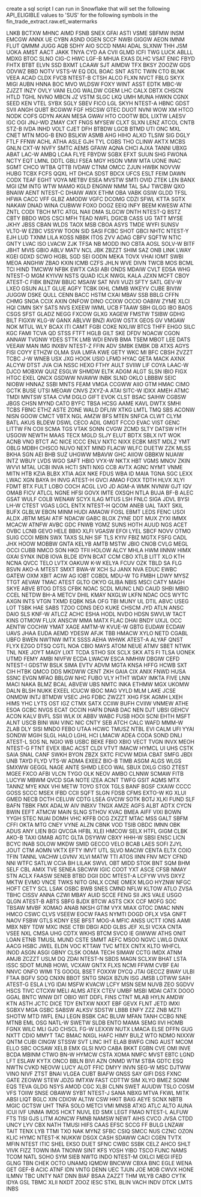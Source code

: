 create a sql script I can run in Snowflake that will set the following API_ELIGIBLE 
values to 'SUS' for the following symbols in the fin_trade_extract.raw.etl_watermarks

LNKB
BCTXW
MHNC
AIMD
FSNB
SNEX
GFAI
ASTI
VSME
SBFMW
INSM
EMCGW
ANNX
UE
CYBN
ASND
OGEN
SCCF
NWBI
GIGGW
AEON
IMNM
FLUT
QMMM
JUGG
AQB
SDHY
AIO
SCCD
NMAI
ADAL
SLXNW
THH
JSM
UOKA
AMST
AACT
JAKK
TNYA
CYD
AA
CVII
GLMD
ICFI
TWG
LUCK
ABLLL
MDXG
BTOC
SLNO
CIG-C
HWC
LGF-B
MHUA
EXAS
DLHC
VSAT
ENIC
FBYD
FHTX
BTBT
ELVN
SSD
BXMT
LCAAW
SJT
AIMDW
TFX
BKSY
ZOOZW
GDS
ODVWZ
BBD
NOTV
VSTS-W
EQ
DDL
BOAC
SNT
ASTC
TWIN
CTO
BLNK
VEEA
ACAD
CLDX
FVCB
NTEST-B
CTSH
ALCO
FLXN
NVCT
FBLG
SKYX
MIGI
AUBN
HNNA
BOC
MVO
WLDSW
FOXY
WINT
ASST
EDTK
MBC-W
ZJZZT
INZY
OVLY
VANI
ELOG
WALDW
CGEM
LHC
CALX
DBTX
CHSCN
HTLD
TGHL
NVNO
MBCN
JZ
VSTM
SLGC
LKQ
UMH
MUNA
HWKN
CGNX
SEED
KEN
VTEL
SYBX
SGLY
SBEV
FICO
LGL
SKYH
NTEST-A
HBNC
GDST
SVII
ANGH
QUBT
BCGWW
FGF
HSCSW
GTEC
DUOT
NVNI
WOW
XM
HTCO
NODK
COFS
GDYN
AKAN
MESA
GWAV
HTO
COOTW
BDL
LIXTW
LAESV
IGC
OGI
JNJ-WD
ZMAY
CXT
FNGS
MYSEW
CLXT
SLXN
LENZ
ATCOL
CNTB
STZ-B
IVDA
INHD
VOLT
CJET
DFH
BTBDW
LGCB
BTMD
UTI
ONC
MXL
CNET
MTN
MOG-B
ENO
BSLKW
ASMB
AHG
HIHO
ALXO
TLSIW
SIG
DGLY
FTLF
FFNW
ACHL
ATHA
ASLE
GJH
TYL
CGBS
THO
CLINW
AKTX
MCBS
GNLN
CXT-W
NVFY
SMTC
AEMS
GFAIW
AQNA
CHCI
AJXA
TANNI
UBXG
ABAT
LAC-W
AMBQ
LCAA
FLYE
FBYDW
SGBX
EFXT
SUUN
SHG
FWONA
NCTY
EQT
LMNL
DDTL
GBLI
FSEA
MGY
HSON
VMW
MTA
UONE
INAC
SGMT
CHCO
WTBA
QTTB
IVDAW
CTNM
OMCC
ZJUN
HWBK
NOVVW
HUBG
TCBX
FCFS
QQXL
HT
DHCA
SDST
BDCX
UFCS
ESLT
FEIM
DAWN
CODX
TEAF
EGHT
VOYA
METBV
ESEA
MVSTW
SMTI
OVID
ZTEK
LEN
BANX
MGI
IZM
INTG
WTW
MAMO
KGLD
ENGNW
NMM
TAL
SAJ
TWCBW
QXO
BNAIW
AENT
NTEST-C
DHAIW
AWX
ETHM
OBA
VABK
GSIW
GLDD
TFSL
HFWA
CACC
VFF
GLBZ
AMODW
VGFC
DCOMG
CDZI
SFWL
KTTA
SGTX
NAKAW
DNAD
WINA
CUBWW
FOXO
DOGZ
EEIQ
INFY
BEEM
KWESW
ATNI
ZNTL
CODI
TBCH
MTC
ATGL
NAII
DMA
SLGCW
DNTH
NTEST-Q
BSTZ
CBTY
BBDO
WDS
CSCI
MFH
TEAD
NWFL
DGICB
CASS
UG
TATT
MYSE
JKHY
JBSS
CBAN
WLDS
TAOX
MSB
CBOA
ASYS
TMDE
WYFI
SUNSV
VLTO-W
EZBC
VSSYW
TOON
SID
SASI
FCBC
SHOT
GBCI
NHTC
NTEST-Y
EJH
LUD
TXNM
LILA
KOSS
NBBK
ITOS
ZVV
ADAG
CBFV
SQFTW
NTIC
GNTY
LVAC
ISO
LVACW
ZJK
TFSA
NB
MODD
INO
CBTA
AOSL
SOLV-W
BITF
JBHT
MVIS
GBIO
ABLV
MATV
NCL
JBK
ZBZZT
SHIM
SAZ
ONB
LINK
LWAY
KGEI
GDXD
SCWO
HGBL
SGD
SEI
GODN
MEKA
TOVX
VHAI
IOMT
SWBI
MEOA
ANGHW
ZBAO
KXIN
ICMB
CZFS
JHLN
WVE
DIVN
TWCB
MOS
BCML
TCI
HIND
TMCWW
NFBK
EWTX
CASI
ABI
ONDS
MDAIW
CVLT
EDSA
WHG
NTEST-O
MGM
KYIVW
NSTS
QUAD
ICLK
NWGL
KALA
JZXN
MCFT
CBOY
ATEST-C
FIBK
BNZIW
BBUC
MSAIW
SAT
NVII
VUZI
SFTY
SATL
GEV-W
LXEO
GSUN
ALLT
GLUE
AGFY
TCBK
IXHL
CMMB
WKEYV
CUBE
BIVIW
JUGGW
DSKE
QULL
CENN
BACC
HSTM
CXAI
MBAV
SSB
BBLG
CFFN
CHMG
SNOA
CCIX
AXIN
ONFOW
DINO
CCIXW
OCCIO
OABIW
ZYME
XLCI
HQI
CIMN
SKY
SATS
NVS
EXEEW
IWML
UCB
FTAAW
SBH
GLGG
IBO
BAOS
CSGS
SFST
GLADZ
NEGG
FXCOW
GLXG
XAGEW
FMSTW
TSIBW
GDHG
BILT
FIGXW
KLG-W
GANX
ABLVW
BNZI
AVGW
OSTX
GEOS
GV
VMGAW
NOK
MTUL
WLY
BCAX
ITI
CAMT
FGBI
COKE
NXLIW
BTCS
THFF
EHGO
SILC
KGC
FAMI
TCVA
QD
STSS
FTFT
HGLB
GILT
SKE
DFDV
NOACW
CGON
ANNAW
TVGNW
YDES
STTK
LMB
WDI
ENVB
BMA
TSEM
MBOT
LEE
DATS
VEEAW
MAN
IMG
INXBV
NTEST-Z
FFIN
ADV
SMBK
EMBK
DB
ATXS
AGYS
FISI
COYY
ETHZW
OLMA
SVA
LMFA
KWE
GETY
WKC
MI
BFC
CBSH
ZVZZT
TCBC
J-W
WNEB
USX
JXG
HOOK
USIO
LFMD
HYAC
QETA
MACK
AXNX
ALCYW
DTST
JVA
CIA
NSSC
HEXO
FTHY
AULT
SVIIW
LIF
COYA
LAAC-W
DJCO
MOBXW
QUIZ
ESGLW
SHMDW
ELTK
ADGM
ALGT
SLSN
IBIO
FIGX
HTGC
EXEL
QNCX
GSDWW
NVAWW
INBK
SLND
OKLO
LBBBW
SEIC
NIOBW
HNNAZ
SSBI
MNTS
FEAM
VMGA
CCGWW
AIIO
GTM
HMAC
CIMO
GCTK
BUSE
UTSI
MEOAW
CNVS
ZXYZ-A
ATAI
SITC-W
IDXX
AMEH
ATMC
TMDI
MNTSW
STAA
CVM
DGLO
GIFT
EVOK
CLST
BSAC
SAIHW
CGBSW
JBGS
CHSN
MYND
CATO
BYFC
TBSA
HCSG
AAME
KAVL
DWTX
SMHI
TCBS
FBNC
ETHZ
ASTE
ZONE
WALD
DFLIW
XTKG
LMTL
TMQ
SBS
ACONW
NISN
GOOW
CMCT
VBTX
NGL
AMZW
BFS
MTEN
SNFCA
CLWT
CLYM
BATL
AKUS
BLDEW
DSWL
CECO
ADIL
GMGT
FCCO
EVAC
VIST
GENC
LITTW
FN
COII
SCMA
TGS
VTAK
SONN
CVGW
ZCMD
SLTY
DATSW
HTH
USGOW
NEWTH
MAAS
TECX
MGLD
SLJY
ELUT
BDTX
SBLX
IVT
WOK
ACNB
VNO
BTCT
AC
NICE
ICCC
ENLV
NXTC
NIXX
ECBK
MIST
MDLZ
YMT
OBLG
MDBH
CHSCO
NUVO
NEXT
MIND
FLACW
WLFC
DUETW
ZZK
MLSS
BKHA
SGN
AEI
BHB
SUZ
UHGWW
MBAVW
GHC
AIIOW
GBBKW
NUAIW
INTZ
WBUY
LVDS
WGO
SAFT
HBIO
VYX-W
NKTX
HBT
VGMS
MNOV
ZKIN
WVVI
MTAL
UCBI
INVA
HCTI
SNTI
NXG
CCB
AVTX
AGNC
NYMT
VNME
MITN
HTB
KZIA
BLBX
XTIA
AGX
NKE
FDUS
WBA
ID
MAIA
TGNA
SGC
LEXX
LWAC
XGN
BAYA
IH
INVG
ATEST-H
GVCI
AMAO
FOXX
TDTH
HLVX
XLYI
FDMT
BTX
FULT
LOBO
COCH
ACGL
LVO
JD
AGM-A
WMK
NVNIW
GJT
IQV
OMAB
FICV
ATLCL
NGNE
HFSI
GOVX
IMTE
OXSQH
NTLA
BUJA
BF-B
ALEC
GSAT
WULF
COLB
WENAW
SCYX
ILAG
MTUS
LSH
FNLC
SIGA
JDVL
BYSI
LH-W
CTEST
VGAS
LGCL
ENTX
NTEST-H
QCOM
ANEB
UAL
TAXT
SKIL
BUFX
GLBLW
EBON
MINM
HUDI
AMAOW
FOSL
EBMT
LEDS
FENC
USOI
ALDX
JBTM
MSAI
ATIF
NDACW
GABC
BLOX
ZYNE
DDT
MUX
ZYXI
IMMX
MCACW
ATNFW
AVBC
GDC
FNWB
YGMZ
SUNS
HOTH
AUUD
NGS
ACET
OVBC
LCNB
GEVO
HELE
BBIO
XLFI
VGASW
EFOI
LYEL
SBCF
NOVV
OTMO
SUIG
CCOI
MBIN
SWX
TAXS
SLNH
SIF
TLS
KYIV
FBIZ
MGTX
FSFG
CADL
JHX
HOOW
MOBBW
GNTA
KELYB
AMTB
MSTW
JBIO
CNOB
CVLG
MEGL
OCCI
CUBB
NMCO
SON
HKD
TFII
HOLOW
ALCY
MHLA
HWM
IINNW
HIMX
GXAI
SYNX
INDB
IOVA
BLDE
IDYN
BCAT
CCM
CBO
XTLB
LITT
XLO
KTH
NCNA
QVCC
TELO
LVTX
OAKUW
K-W
KELYA
FCUV
OZK
TBLD
SA
FLG
BSVN
AKO-A
MTEST
SMXT
BWA-W
XCH
SJ
JANX
NVA
EDUC
EWBC
GATEW
OXM
XBIT
ACIW
AG
IOBT
CGBDL
MDU-W
TG
FMBH
LDWY
MYSZ
TTGT
AEVAW
TMAC
ATEST
GLTO
OKYO
GLIBA
NBIS
MSCI
CATY
MAGH
SKYE
ABVE
BTOG
DTSS
CFBK
NOAC
SCDL
MUNC
LND
CAUD
SHBI
MBIO
CCEL
NETDW
BH-A
METCV
DHIL
KMAY
NXGLW
LKFN
NDAC
OCS
WYTC
AXGN
INTS
VTGN
TXMD
EQBK
NSA
OFG
TBI
MUNY
UL
DTIL
ABVC
USEG
LOT
TSBK
HAE
SABS
TZOO
CDNS
DEO
KUKE
CHSCM
JYD
ATLN
ANSC
DAIO
SLS
KNF-W
ATLCZ
ACHC
ESHA
HODL
NVDO
HDSN
SWVLW
TACT
KINS
OTMOW
FLUX
ANSCW
MMA
MATX
FLAC
DHAI
BNDY
UXJL
OCC
AENTW
COCHW
YMAT
XAGE
AMTM-W
KVUE-W
GBTG
EUDAW
ECDAW
UAVS
JHAA
EUDA
AEMD
YDESW
AFJK
TBB
HMACW
XYLO
NETD
CGABL
UBFO
BWEN
NWTNW
IMTX
SSSS
AEHA
WHWK
ATEST-A
ALYAF
QNST
FLYX
EZGO
DTSQ
CGTL
NOA
CBIO
MAYS
ATOM
NEUE
ATMV
SBET
NTWK
TNL
NXE
JOYT
MAGY
LIXT
TCDA
STHO
SIX
SCLX
SKX
ATS
FI
TLSA
UONEK
UTMD
FEMY
AMBI
NIVFW
ECDA
LWACW
ESCA
NMHIW
DBGIW
CEFD
NTEST-I
GDSTW
BSLK
SIMA
EVTV
ADVM
MGTA
KNSA
HFFG
HCWB
SXT
CIH
HTBK
QMCO
DDS
MKDWW
CENT
ZKH
GAIA
CIX
ANIX
FNWD
HUSA
SSNC
EVGN
MFAO
BBLGW
NHC
FUBO
VLY
HTHT
WDAY
IMKTA
FIVE
LNN
MACI
NAKA
BLMZ
BCAL
ABVEW
UBS
NMTC
INKA
ETHMW
MGX
UKOMW
DALN
BLSH
NUKK
EXEEL
ICUCW
IBOC
MAG
VYLD
MLM
LAKE
JCSE
ONMDW
INTJ
BTMDW
VSEC
JHG
FDBC
ZWZZT
XHG
FSK
AGMH
LXEH
HIMS
YHC
LYTS
OST
IGZ
CTMX
SATX
CCIIW
BUFH
CVIIW
VNMEW
ATHE
ESOA
GCBC
NVGS
ECAT
OCCIN
HAFN
DNAB
DAC
NEN
DJT
UBSI
GEHCV
ACON
KALV
BVFL
SSII
WLK
IX
ABBV
WABC
FUSB
HOOI
SCNI
EHTH
MSFT
ALNT
USCB
BINI
WAI
VINC
NIC
CNTY
SEB
ATCH
CALC
WAFD
MMM-W
ZLAB
DLY
SISI
MNDO
FEBO
UTAA
HCWC
TMUSZ
NTBL
EVI
CALM
UFI
YYAI
SONDW
MGIH
SLGL
HALO
LGHL
HCI
LMACW
ADEA
CODA
SOND
DNLI
ATEST-L
SOS
NL
NGIO
WB
USBC
BEKE
FBIO
XBIO
VECT
TVGN
INVX
MEOH
NTEST-G
FTNT
EVEX
IBAC
ACST
CLDI
VTVT
IMACW
HYMCL
UI
UHS
CSTK
SAIA
SNAL
CANF
SWKH
BYON
ZBZX
SXTC
FICVW
MDIA
CBAT
SMFG
JBDI
UNB
TAYD
FLYD
VTS-W
ADMA
EXEEZ
BIO-B
TIMB
ASGM
ALGS
WLGS
SMXWW
GEGGL
NAGE
ANTE
SHMD
LECO
WAL
SBUX
DXLG
CISO
ZTEST
MGEE
FXCO
AFBI
VLCN
TYGO
OLK
NEOV
AMBO
CLNNW
SCMAW
FITB
LUCYW
MBWM
QVCD
SGA
NOTE
IZEA
ACNT
TWFG
GSIT
AQMS
MTX
TANNZ
MYE
KNX
VHI
METW
TOYO
STOX
TGLS
BANF
BGSF
CXAIW
CCCC
GOSS
SCCC
MSEX
IFBD
CCII
SQFT
SLGN
FDSB
CFMS
EXTO-W
KG
XLUI
GMED
NECB
DCTH
CELUW
CDTG
LSEA
GVCIW
SOTK
BOTJ
XLKI
FUND
SLF
BAFN
TBBK
FMX
ADALW
AIV
INBXV
TNGX
AMZE
AGFS
ALBT
ADTX
CYCN
BWIN
EEFT
ATMCW
MAIN
SLNG
STHOV
KVAC
BMEA
AIFF
VIXI
BOWN
YYGH
STEC
NUAI
DOMH
VHC
KFFB
OCG
ZXZZT
MTAC
MSS
GALT
SBFM
CFFI
OKTA
MTG
CNEY
VYNE
ALZN
CBNK
VOD
TSIB
OBDC
IMNN
OBK
ADUS
ANY
LIEN
BGI
QVCGA
HFBL
XLEI
HMCOW
SELX
HTFL
GIGM
CLBK
AKO-B
TAXI
GMAB
AGTC
GLTA
DSYWW
CBXY
HHH-W
SBSI
ENSC
LICN
BCYC
INAB
SOLOW
MKDW
SMID
GECCO
VELO
BCAB
LAES
SOFI
ZJYL
JOUT
CTM
AOMN
VKTX
EFTY
IMVT
UTL
SLVO
MACIW
CENTA
ELTX
COIO
TFIN
TANNL
VACHW
LGVNV
XLVI
MATW
TTI
ATOS
IINN
FNV
MCY
CFND
NNI
WTFC
SATLW
CCIA
BH
LILAK
SWVL
OBT
MIDD
STOK
BNT
SQM
BHM
SELF
CBL
AMIX
TVE
SENEA
SBCWW
IGIC
COOT
YXT
ASCE
CFSB
NMAY
STN
ACLX
FAASW
SENEB
BTBD
DGII
DDC
MTEST-A
LCFYW
VIVS
DXYZ
MKTW
EVMO
VNCE
TWKS
NITO
GNLX
CCNE
OMEX
MLGO
HYZNW
NFGC
HOFT
CETY
SCL
LSAK
OSBC
BWB
SNES
CMND
NFLW
KLTOW
ATLO
ZVSA
TBHC
CISSV
ANNA
CZWI
MBAY
AUID
SCCE
FENG
SII
JKS
VALE
USGO
QLGN
ATEST-B
ABTS
SBFG
BJDX
BTCW
ASTS
CKX
CCF
MOFG
SOC
TBSAW
MVBF
XOMAO
ANAB
NKSH
GTIM
VYX
MIAX
GTOC
DMAC
NNN
HMCO
CSWC
CLVS
VSEEW
EOCW
FAAS
NYMTI
DOGD
OFLX
VSA
GNFT
NAOV
FSBW
GTLS
KDNY
ESE
BFST
MOG-A
MFIC
ANSS
UCTT
IONS
AAMI
MBX
NBY
TDW
MXC
INSE
CTBI
DBGI
ADD
GLBS
JEF
XLSI
VCXA
CNTA
VSEE
NXL
CMSA
UHG
CDTX
WKHS
BTCM
SVCO
IE
GIWWW
ATHS
ONIT
LOAN
ETNB
TMUSL
MUND
CSTE
SMMT
AEFC
MSOO
NGVC
LWLG
DVAX
AACG
HSBC
JWEL
ELDN
VOC
KTTAW
TVC
MTEX
CNTX
KLTO
WHFCL
INOD
ASGN
ASGI
GBNY
CLSK
OOMA
TECH
SIMAW
CCTG
IMDX
ATNM
AMJB
ZCZZT
USLM
DQ
ZDAI
NTEST-N
SBDS
MAGN
SCLXW
BHAT
LSTA
ISSC
SDOT
MUNB
HOWL
VCXAW
GNTX
FLXS
NCMI
FFWM
CVBF
EAI
NNVC
ONFO
WIMI
TS
GOOGL
BSET
FOXXW
DYCQ
JTAI
GECCZ
BWAY
ULBI
FTAA
BGFV
SOQ
CNXN
BBOT
SNTG
SNGX
BZUN
ISG
JMSB
LOTWW
SAIH
ATEST-G
ESLA
LYG
IDAI
MSFW
KVACW
LCFY
MSN
SEM
NUVB
ZEO
SGDVV
HSCS
TIVC
CTCXW
MELI
ALMS
ATEX
CTEV
UMBF
MSBI
MDAI
CATX
DOOO
GGAL
BNTC
WNW
DIT
OBIO
WIT
DDFL
FINS
CTNT
MLAB
HYLN
AMDW
KTN
ASTH
JCTC
DICE
TDY
ENTXW
NXXT
EBF
GEVX
FLNT
JETD
IMXI
SGBXV
MGA
GSBC
SABSW
ALKSV
SDSTW
LBBB
ENFY
ZZZ
ZNB
MZTI
SHOTW
MTD
IWFL
ENJ
LEGN
BSBK
CAC
BLUW
MFAN
TANH
CCBG
NNE
MTNB
EML
OSG
NATL-W
SWETW
SLDB
ENTO
MAMA
SEMG
IIVI
HOMB
FGNX
WILC
MLI
GJO
CHSCL
FG-W
LEXXW
NUTX
LMACA
ELSE
DFFN
GUG
NXTT
CDIO
MMYT
TAC
BMAC
NXGL
HAFC
HIMY
BULZ
WTO
NDMO
NIXXW
QNTM
CUBI
CINGW
STSSW
SVT
LINC
IHT
ELAB
BWFG
CING
AUST
MCOM
ELLO
SBC
OCSAW
XELB
EMX
GLSI
NVO
CABA
BKKT
EGBN
CVE
OMI
INVE
BCDA
MBINM
CTWO
BN-W
HYMCW
CSTA
XOMA
NMFC
MVST
EBTC
LGND
LFT
ESLAW
KYTX
ONCO
BBLN
BIVI
AZN
ONMD
WTM
STBA
GDTC
ESQ
NWTN
CVKD
NEOVW
LUCY
ALOT
FFIC
DMYY
INVN
SEG-W
MSC
DJTWW
VINO
NIVF
ZTST
BNAI
VLGEA
CUBT
BIAFW
GNSS
SAY
GIFI
DSS
FXNC
GATE
ZEOWW
STEW
JDZG
IMTXW
FAST
CDTTW
SIM
XLYO
BMEZ
SONM
EQS
TEVA
GLDG
NSYS
AMOD
CGC
XLBI
CLNN
SWET
AUUDW
TSLO
COSM
VFS
TOIIW
SNSE
OBAWW
SYBT
NTEST-J
SANA
NBXG
MTVA
FKWL
MITK
ABSI
LIQT
BGLC
XIN
CDIOW
ALTIW
CSW
HKIT
BAIG
AEYE
SCNX
NBTB
MGIC
GCTSW
UHT
TNFA
SOLO
METCI
VMI
MNSB
ATXG
ATLC
ALTO
AUNA
ICUI
IVF
UNMA
IMOS
HCKT
NUVL
ED
SMX
LEGT
FMAO
NTEST-L
ALFUW
FTS
TISI
GJS
LITM
AONCW
FMNB
NAMSW
NEWT
AIHS
CVCO
JVSA
CTDD
UNCY
LYV
CBX
NATH
TMUSI
HIFS
CAAS
EFSC
SCCG
FF
BULG
LNZAW
TAIT
TENX
LYB
TTMI
TXO
NAK
MYNZ
SFBC
CSIQ
SMCC
NUS
CZNC
OZON
KLIC
HYMC
NTEST-K
NUKKW
DSGX
CASH
SDAWW
CACI
CGEN
TVTX
MFIN
NTEST
ITIC
SHEL
EKSO
DUET
SFNC
CWBC
SSBK
CELZ
AHCO
SHLT
VIVK
FIZZ
TOWN
IMA
TNONW
SINT
KFS
YOSH
YIBO
TSCO
FUNC
NAMS
TCOM
NATL
SOHO
SYM
SIEB
NWTG
INDO
NTEST-M
OXLCI
MEGI
IFED
GLNG
TBN
CHEK
OCTO
UNAMQ
IQMDW
BNCWW
CBXA
BNC
EGLE
WENA
GET
GEF-B
ACIC
ATNF
IDN
VNTG
DENN
UEC
TJUN
JOE
MOB
CWVX
HONE
ILMNV
TBC
UNTY
NAT
DNN
BIAF
BSAA
ZAZZT
THM
WLYB
CABO
CYTK
IDYA
GSL
TBMC
XLII
NXDT
ZOOZ
IESC
STKL
BLIN
VACH
INDV
DTCK
LMTS
INBS


